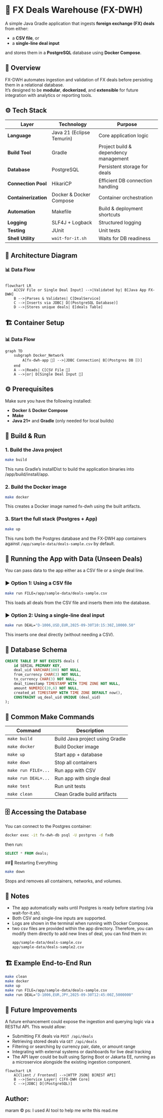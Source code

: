# 💱 FX Deals Warehouse (FX-DWH)

A simple Java Gradle application that ingests **foreign exchange (FX) deals** from either:
- a **CSV file**, or  
- a **single-line deal input**

and stores them in a **PostgreSQL** database using **Docker Compose**.

## 🧠 Overview

FX-DWH automates ingestion and validation of FX deals before persisting them in a relational database.  
It’s designed to be **modular**, **dockerized**, and **extensible** for future integration with analytics or reporting tools.


## ⚙️ Tech Stack

| Layer | Technology | Purpose |
|-------|-------------|----------|
| **Language** | Java 21 (Eclipse Temurin) | Core application logic |
| **Build Tool** | Gradle | Project build & dependency management |
| **Database** | PostgreSQL | Persistent storage for deals |
| **Connection Pool** | HikariCP | Efficient DB connection handling |
| **Containerization** | Docker & Docker Compose | Container orchestration |
| **Automation** | Makefile | Build & deployment shortcuts |
| **Logging** | SLF4J + Logback | Structured logging |
| **Testing** | JUnit | Unit tests |
| **Shell Utility** | `wait-for-it.sh` | Waits for DB readiness |



## 🧩 Architecture Diagram

### 📊 Data Flow

```mermaid

flowchart LR
    A[CSV File or Single Deal Input] -->|Validated by| B[Java App FX-DWH]
    B -->|Parses & Validates| C[DealService]
    C -->|Inserts via JDBC| D[(PostgreSQL Database)]
    D -->|Stores unique deals| E[deals Table]

```



## 🏗️ Container Setup

### 📊 Data Flow

```mermaid
graph TD
    subgraph Docker_Network
        A[fx-dwh-app 🧠] -->|JDBC Connection| B[(Postgres DB 🗄️)]
    end
    A -->|Reads| C[CSV File 📄]
    A -->|or| D[Single Deal Input 💬]
```


## ⚙️ Prerequisites

Make sure you have the following installed:
- **Docker** & **Docker Compose**
- **Make**
- **Java 21+** and **Gradle** (only needed for local builds)



## 🚀 Build & Run

### 1. Build the Java project
```bash
make build
```
This runs Gradle’s installDist to build the application binaries into /app/build/install/app.

### 2. Build the Docker image
```bash
make docker
```
This creates a Docker image named fx-dwh using the built artifacts.

### 3. Start the full stack (Postgres + App)
```bash
make up
```
This runs both the Postgres database and the FX-DWH app containers against ```/app/sample-data/deals-sample.csv``` by default.



## 🧠 Running the App with Data (Unseen Deals)

You can pass data to the app either as a CSV file or a single deal line.
### ▶️ Option 1: Using a CSV file
```bash
make run FILE=/app/sample-data/deals-sample.csv
```
This loads all deals from the CSV file and inserts them into the database.

### ▶️ Option 2: Using a single-line deal input
```bash
make run DEAL="D-1006,USD,EUR,2025-09-30T10:15:30Z,10000.50"
```
This inserts one deal directly (without needing a CSV).



## 🧱 Database Schema

```sql
CREATE TABLE IF NOT EXISTS deals (
    id SERIAL PRIMARY KEY,
    deal_uid VARCHAR(100) NOT NULL,
    from_currency CHAR(3) NOT NULL,
    to_currency CHAR(3) NOT NULL,
    deal_timestamp TIMESTAMP WITH TIME ZONE NOT NULL,
    amount NUMERIC(20,6) NOT NULL,
    created_at TIMESTAMP WITH TIME ZONE DEFAULT now(),
    CONSTRAINT uq_deal_uid UNIQUE (deal_uid)
);
```


## 🧰 Common Make Commands

| Command             | Description                     |
| ------------------- | ------------------------------- |
| `make build`        | Build Java project using Gradle |
| `make docker`       | Build Docker image              |
| `make up`           | Start app + database            |
| `make down`         | Stop all containers             |
| `make run FILE=...` | Run app with CSV                |
| `make run DEAL=...` | Run app with single deal        |
| `make test`         | Run unit tests                  |
| `make clean`        | Clean Gradle build artifacts    |



## 🗄️ Accessing the Database
You can connect to the Postgres container:
```bash
docker exec -it fx-dwh-db psql -U postgres -d fxdb
```

then run:
```sql
SELECT * FROM deals;
```
##🧹 Restarting Everything

```bash
make down
```
Stops and removes all containers, networks, and volumes.



## 🧩 Notes
- The app automatically waits until Postgres is ready before starting (via wait-for-it.sh).
- Both CSV and single-line inputs are supported.
- Logs are shown in the terminal when running with Docker Compose.
- two csv files are provided within the app directory. Therefore, you can modify them directly to add new lines of deal, you can find them in:
  ```bash
  app/sample-data/deals-sample.csv
  app/sample-data/deals-sample2.csv
  ```



## 🏗️ Example End-to-End Run
```bash
make clean
make docker
make up
make run FILE=/app/sample-data/deals-sample.csv
make run DEAL="D-1006,EUR,JPY,2025-09-30T12:45:00Z,5000000"
```

## 🔮 Future Improvements

A future enhancement could expose the ingestion and querying logic via a RESTful API.
This would allow:
 - Submitting FX deals via ```POST /api/deals```
 - Retrieving stored deals via ```GET /api/deals```
 - Filtering or searching by currency pair, date, or amount range
 - Integrating with external systems or dashboards for live deal tracking
 - The API layer could be built using Spring Boot or Jakarta EE, running as a microservice alongside the existing ingestion component.
```mermaid
flowchart LR
    A[Client / Frontend] -->|HTTP JSON| B[REST API]
    B -->|Service Layer| C[FX-DWH Core]
    C -->|JDBC| D[(PostgreSQL)]
```

## Author: 
maram ©
ps: I used AI tool to help me write this read.me


